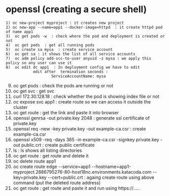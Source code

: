 # openssl (creating a secure shell) #

    1) oc new-project myproject : it creates new project
    2) oc new-app --name=app1 --docker-image=httpd  : it create httpd pod of name app1
    3)  oc get pods -w  : check where the pod and deployment is created or not
    4)  oc get pods  : get all running pods
    5)  oc create sa mysa  : create service account
    6)  oc get sa : it shows the list of all service accounts
    7)  oc adm policy add-scc-to-user anyuid -z mysa : we apply this policy so any user can use it
    8)  oc edit dc app1  : In deployment config we have to edit 
                edit after  termination seconds :
                        ServiceAccountName: mysa
   9)  oc get pods : check the pods are running or not
   10)  oc get svc  : get svc
   11)  curl 172.30.128.18  : check whether the pod is showing index file or not
   12)  oc expose svc app1 : create route so we can access it outside the cluster
   13)  oc get route  : get the link and paste it into browser
   14)  openssl genrsa -out private.key 2048  : generate ssl certificate of private.key
   15)  openssl req -new -key private.key -out example-ca.csr : create example-ca.csr
   16)  openssl x509 -req -days 365 -in example-ca.csr -signkey private.key -out public.crt : create public certificate
   17)  ls  : ls shows all listing directories
   18)  oc get route  : get route and delete it
   19)  oc delete route app1
   20)  oc create route edge --service=app1 --hostname=app1-myproject.2886795276-80-host18nc.environments.katacoda.com --key=private.key --cert=public.crt  : againg create route using above command (put the deleted route address)
   21)  oc get route : get route and paste it and run using https://.....  
